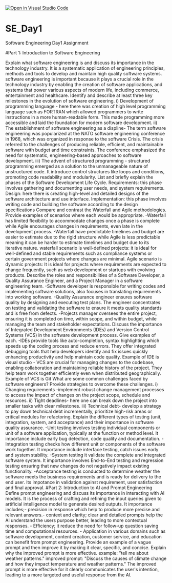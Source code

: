 [![Open in Visual Studio Code](https://classroom.github.com/assets/open-in-vscode-2e0aaae1b6195c2367325f4f02e2d04e9abb55f0b24a779b69b11b9e10269abc.svg)](https://classroom.github.com/online_ide?assignment_repo_id=15558744&assignment_repo_type=AssignmentRepo)
# SE_Day1
Software Engineering Day1 Assignment

#Part 1: Introduction to Software Engineering

Explain what software engineering is and discuss its importance in the technology industry.
It is a systematic application of engineering principles, methods and tools to develop and maintain high quality software systems. software engineering is important because it plays a crucial role in the technology industry by enabling the creation of software applications, and systems that power various aspects of modern life, including commerce, entertainment and healthcare.
Identify and describe at least three key milestones in the evolution of software engineering.
i) Development of programming language - here there was creation of high level programming language such as FORTRAN which allowed programmers to write instructions in a more human-readable form. This made programming more accessible and laid the foundation for modern software development. ii) The establishment of software engineering as a displine- The term software engineering was popularized at the NATO software engineering conference in 1968, which was organized in response to the software Crisis. The crisis referred to the challenges of producing reliable, efficient, and maintainable software with budget and time constraints. The conference emphasized the need for systematic, engineering-based approaches to software development. iii) The advent of structured programming - structured programming emerged as a solution to the unmanageable nature of unstructured code. It introduce control structures like loops and conditions, promoting code readability and modularity.
List and briefly explain the phases of the Software Development Life Cycle.
Requirements: this phase involves gathering and documenting user needs, and system requirements. Design: here there is creating high-level and detailed designs of the software architecture and use interface. Implementation: this phase involves writing code and building the software according to the design specifications
Compare and contrast the Waterfall and Agile methodologies. Provide examples of scenarios where each would be appropriate.
-Waterfall has limited flexibility to accommodate changes once a phase is complete while Agile encourages changes in requirements, even late in the development process. -Waterfall have predictable timelines and budget are easier to estimate due to the rigid structure while Agile is less predictable meaning it can be harder to estimate timelines and budget due to its iterative nature. waterfall scenario is well-defined projects: it is ideal for well-defined and stable requirements such as compliance systems or certain government projects where changes are minimal. Agile scenario is dynamic projects: It is ideal for projects where requirements are expected to change frequently, such as web development or startups with evolving products.
Describe the roles and responsibilities of a Software Developer, a Quality Assurance Engineer, and a Project Manager in a software engineering team.
-Software developer is responsible for writing codes and implementing software solutions, also focuses in translating requirements into working software. -Quality Assurance engineer ensures software quality by designing and executing test plans. The engineer concentrates on testing and validating the software to ensure it meets quality standards and is free from defects. -Projects manager oversees the entire project, ensuring it is completed on time, within scope, and within budget, while managing the team and stakeholder expectations.
Discuss the importance of Integrated Development Environments (IDEs) and Version Control Systems (VCS) in the software development process. Give examples of each. -IDEs provide tools like auto-completion, syntax highlighting which speeds up the coding process and reduce errors. They offer integrated debugging tools that help developers identify and fix issues quickly enhancing productivity and help maintain code quality. Example of IDE is visual studio  - VCS are crucial for managing changes to the codebase, enabling collaboration and maintaining reliable history of the project. They help team work together efficiently even when distributed geographically. Example of VCS is Git
What are some common challenges faced by software engineers? Provide strategies to overcome these challenges. i) Changing requirements -implement robust change management processes to access the impact of changes on the project scope, schedule and resources. ii) Tight deadlines- here one can break down the project into smaller tasks with clear milestones. iii) Technical debt- develop a strategy to pay down technical debt incrementally, prioritize high-risk areas or critical modules for refactoring.
Explain the different types of testing (unit, integration, system, and acceptance) and their importance in software quality assurance.
-Unit testing involves testing individual components or unit of a software application, typically at the function or method level. It importance include early bug detection, code quality and documentation. -Integration testing checks how different unit or components of the software work together. It importance include interface testing, catch issues early and system stability. -System testing it validate the complete and integrated software system. It importance involves End-to-End testing and regression testing ensuring that new changes do not negatively impact existing functionality. -Acceptance testing is conducted to determine weather the software meets the business requirements and is ready for delivery to the end user. Its impotance in validation against requirement, user satisfaction and final approval.
#Part 2: Introduction to AI and Prompt Engineering
Define prompt engineering and discuss its importance in interacting with AI models.
It is the process of crafting and refining the input queries given to artificial intelligence model to generate desired outputs. It importance includes;- precision in response which help to produce more precise and relevant answers.- context and clarity; clear and detailed prompts help the Al understand the users purpose better, leading to more contextual responses. - Efficiency; it reduce the need for follow-up question saving time and computational resources. - Application in various domains such as software development, content creation, customer service, and education can benefit from prompt engineering.
Provide an example of a vague prompt and then improve it by making it clear, specific, and concise. Explain why the improved prompt is more effective.
example: "tell me about weather patterns." improved prompt: "Discuss the causes of climate change and how they impact temperature and weather patterns." The improved prompt is more effective for it clearly communicates the user's intention, leading to a more targeted and useful response from the Al.
